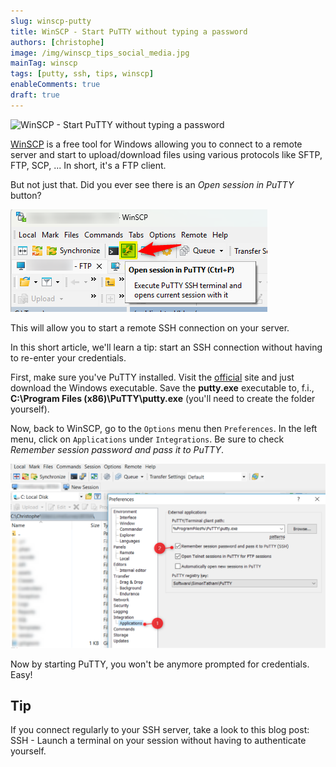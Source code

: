 ```yaml
---
slug: winscp-putty
title: WinSCP - Start PuTTY without typing a password
authors: [christophe]
image: /img/winscp_tips_social_media.jpg
mainTag: winscp
tags: [putty, ssh, tips, winscp]
enableComments: true
draft: true
---
```

![WinSCP - Start PuTTY without typing a password](/img/winscp_tips_banner.jpg)

[WinSCP](https://winscp.net/) is a free tool for Windows allowing you to connect to a remote server and start to upload/download files using various protocols like SFTP, FTP, SCP, ...  In short, it's a FTP client.

But not just that. Did you ever see there is an *Open session in PuTTY* button?

![Open session in PuTTY](./images/putty.png)

This will allow you to start a remote SSH connection on your server.

In this short article, we'll learn a tip: start an SSH connection without having to re-enter your credentials.

<!-- truncate -->

First, make sure you've PuTTY installed. Visit the [official](https://www.putty.org/) site and just download the Windows executable. Save the **putty.exe** executable to, f.i., **C:\Program Files (x86)\PuTTY\putty.exe** (you'll need to create the folder yourself).

Now, back to WinSCP, go to the `Options` menu then `Preferences`. In the left menu, click on  `Applications` under `Integrations`. Be sure to check *Remember session password and pass it to PuTTY*.

![Settings](./images/settings.png)

Now by starting PuTTY, you won't be anymore prompted for credentials. Easy!

## Tip

If you connect regularly to your SSH server, take a look to this blog post: <Link to="/blog/linux-ssh-scp">SSH - Launch a terminal on your session without having to authenticate yourself</Link>.
